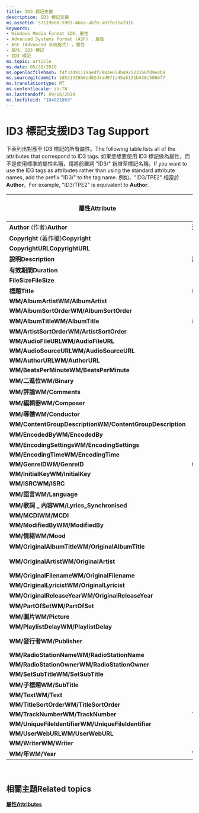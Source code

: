 ```yaml
---
title: ID3 標記支援
description: ID3 標記支援
ms.assetid: 57119b88-5901-4bea-abf6-a67fe71afd1b
keywords:
- Windows Media Format SDK，屬性
- Advanced Systems Format (ASF) 、屬性
- ASF (Advanced 系統格式) ，屬性
- 屬性、ID3 標記
- ID3 標記
ms.topic: article
ms.date: 05/31/2018
ms.openlocfilehash: f4f3dd91119aedf2983e654b4925231b8fd9e4b9
ms.sourcegitcommit: 2d531328b6ed82d4ad971a45a5131b430c5866f7
ms.translationtype: MT
ms.contentlocale: zh-TW
ms.lasthandoff: 09/16/2019
ms.locfileid: "104021869"
---
```

# <a name="id3-tag-support"></a><span data-ttu-id="2381c-108">ID3 標記支援</span><span class="sxs-lookup"><span data-stu-id="2381c-108">ID3 Tag Support</span></span>

<span data-ttu-id="2381c-109">下表列出對應至 ID3 標記的所有屬性。</span><span class="sxs-lookup"><span data-stu-id="2381c-109">The following table lists all of the attributes that correspond to ID3 tags.</span></span> <span data-ttu-id="2381c-110">如果您想要使用 ID3 標記做為屬性，而不是使用標準的屬性名稱，請將前置詞 "ID3/" 新增至標記名稱。</span><span class="sxs-lookup"><span data-stu-id="2381c-110">If you want to use the ID3 tags as attributes rather than using the standard attribute names, add the prefix "ID3/" to the tag name.</span></span> <span data-ttu-id="2381c-111">例如，"ID3/TPE2" 相當於 **Author**。</span><span class="sxs-lookup"><span data-stu-id="2381c-111">For example, "ID3/TPE2" is equivalent to **Author**.</span></span>



| <span data-ttu-id="2381c-112">屬性</span><span class="sxs-lookup"><span data-stu-id="2381c-112">Attribute</span></span>                      | <span data-ttu-id="2381c-113">ID3v1. x</span><span class="sxs-lookup"><span data-stu-id="2381c-113">ID3v1.x</span></span> | <span data-ttu-id="2381c-114">ID3v 2。2</span><span class="sxs-lookup"><span data-stu-id="2381c-114">ID3v2.2</span></span> | <span data-ttu-id="2381c-115">ID3v 2.3/2.4 版</span><span class="sxs-lookup"><span data-stu-id="2381c-115">ID3v2.3/v2.4</span></span> |
|--------------------------------|---------|---------|--------------|
| <span data-ttu-id="2381c-116">**Author** (作者)</span><span class="sxs-lookup"><span data-stu-id="2381c-116">**Author**</span></span>                     | <span data-ttu-id="2381c-117">演出者</span><span class="sxs-lookup"><span data-stu-id="2381c-117">Artist</span></span>  | <span data-ttu-id="2381c-118">TP1</span><span class="sxs-lookup"><span data-stu-id="2381c-118">TP1</span></span>     | <span data-ttu-id="2381c-119">TPE1</span><span class="sxs-lookup"><span data-stu-id="2381c-119">TPE1</span></span>         |
| <span data-ttu-id="2381c-120">**Copyright** (著作權)</span><span class="sxs-lookup"><span data-stu-id="2381c-120">**Copyright**</span></span>                  |         | <span data-ttu-id="2381c-121">Tcr</span><span class="sxs-lookup"><span data-stu-id="2381c-121">TCR</span></span>     | <span data-ttu-id="2381c-122">TCOP</span><span class="sxs-lookup"><span data-stu-id="2381c-122">TCOP</span></span>         |
| <span data-ttu-id="2381c-123">**CopyrightURL**</span><span class="sxs-lookup"><span data-stu-id="2381c-123">**CopyrightURL**</span></span>               |         | <span data-ttu-id="2381c-124">WCP</span><span class="sxs-lookup"><span data-stu-id="2381c-124">WCP</span></span>     | <span data-ttu-id="2381c-125">WCOP</span><span class="sxs-lookup"><span data-stu-id="2381c-125">WCOP</span></span>         |
| <span data-ttu-id="2381c-126">**說明**</span><span class="sxs-lookup"><span data-stu-id="2381c-126">**Description**</span></span>                | <span data-ttu-id="2381c-127">註解</span><span class="sxs-lookup"><span data-stu-id="2381c-127">Comment</span></span> | <span data-ttu-id="2381c-128">COM</span><span class="sxs-lookup"><span data-stu-id="2381c-128">COM</span></span>     | <span data-ttu-id="2381c-129">COMM</span><span class="sxs-lookup"><span data-stu-id="2381c-129">COMM</span></span>         |
| <span data-ttu-id="2381c-130">**有效期間**</span><span class="sxs-lookup"><span data-stu-id="2381c-130">**Duration**</span></span>                   |         | <span data-ttu-id="2381c-131">TLE</span><span class="sxs-lookup"><span data-stu-id="2381c-131">TLE</span></span>     | <span data-ttu-id="2381c-132">TLEN</span><span class="sxs-lookup"><span data-stu-id="2381c-132">TLEN</span></span>         |
| <span data-ttu-id="2381c-133">**FileSize**</span><span class="sxs-lookup"><span data-stu-id="2381c-133">**FileSize**</span></span>                   |         |         | <span data-ttu-id="2381c-134">TSIZ</span><span class="sxs-lookup"><span data-stu-id="2381c-134">TSIZ</span></span>         |
| <span data-ttu-id="2381c-135">**標題**</span><span class="sxs-lookup"><span data-stu-id="2381c-135">**Title**</span></span>                      | <span data-ttu-id="2381c-136">標題</span><span class="sxs-lookup"><span data-stu-id="2381c-136">Title</span></span>   | <span data-ttu-id="2381c-137">TT2</span><span class="sxs-lookup"><span data-stu-id="2381c-137">TT2</span></span>     | <span data-ttu-id="2381c-138">TIT2</span><span class="sxs-lookup"><span data-stu-id="2381c-138">TIT2</span></span>         |
| <span data-ttu-id="2381c-139">**WM/AlbumArtist**</span><span class="sxs-lookup"><span data-stu-id="2381c-139">**WM/AlbumArtist**</span></span>             |         | <span data-ttu-id="2381c-140">TP2</span><span class="sxs-lookup"><span data-stu-id="2381c-140">TP2</span></span>     | <span data-ttu-id="2381c-141">TPE2</span><span class="sxs-lookup"><span data-stu-id="2381c-141">TPE2</span></span>         |
| <span data-ttu-id="2381c-142">**WM/AlbumSortOrder**</span><span class="sxs-lookup"><span data-stu-id="2381c-142">**WM/AlbumSortOrder**</span></span>          |         |         | <span data-ttu-id="2381c-143">TSOA</span><span class="sxs-lookup"><span data-stu-id="2381c-143">TSOA</span></span>         |
| <span data-ttu-id="2381c-144">**WM/AlbumTitle**</span><span class="sxs-lookup"><span data-stu-id="2381c-144">**WM/AlbumTitle**</span></span>              | <span data-ttu-id="2381c-145">專輯</span><span class="sxs-lookup"><span data-stu-id="2381c-145">Album</span></span>   | <span data-ttu-id="2381c-146">塔爾</span><span class="sxs-lookup"><span data-stu-id="2381c-146">TAL</span></span>     | <span data-ttu-id="2381c-147">TALB</span><span class="sxs-lookup"><span data-stu-id="2381c-147">TALB</span></span>         |
| <span data-ttu-id="2381c-148">**WM/ArtistSortOrder**</span><span class="sxs-lookup"><span data-stu-id="2381c-148">**WM/ArtistSortOrder**</span></span>         |         |         | <span data-ttu-id="2381c-149">TSOP</span><span class="sxs-lookup"><span data-stu-id="2381c-149">TSOP</span></span>         |
| <span data-ttu-id="2381c-150">**WM/AudioFileURL**</span><span class="sxs-lookup"><span data-stu-id="2381c-150">**WM/AudioFileURL**</span></span>            |         | <span data-ttu-id="2381c-151">WAF</span><span class="sxs-lookup"><span data-stu-id="2381c-151">WAF</span></span>     | <span data-ttu-id="2381c-152">WOAF</span><span class="sxs-lookup"><span data-stu-id="2381c-152">WOAF</span></span>         |
| <span data-ttu-id="2381c-153">**WM/AudioSourceURL**</span><span class="sxs-lookup"><span data-stu-id="2381c-153">**WM/AudioSourceURL**</span></span>          |         | <span data-ttu-id="2381c-154">WAS</span><span class="sxs-lookup"><span data-stu-id="2381c-154">WAS</span></span>     | <span data-ttu-id="2381c-155">WOAS</span><span class="sxs-lookup"><span data-stu-id="2381c-155">WOAS</span></span>         |
| <span data-ttu-id="2381c-156">**WM/AuthorURL**</span><span class="sxs-lookup"><span data-stu-id="2381c-156">**WM/AuthorURL**</span></span>               |         | <span data-ttu-id="2381c-157">WAR</span><span class="sxs-lookup"><span data-stu-id="2381c-157">WAR</span></span>     | <span data-ttu-id="2381c-158">WOAR</span><span class="sxs-lookup"><span data-stu-id="2381c-158">WOAR</span></span>         |
| <span data-ttu-id="2381c-159">**WM/BeatsPerMinute**</span><span class="sxs-lookup"><span data-stu-id="2381c-159">**WM/BeatsPerMinute**</span></span>          |         |         | <span data-ttu-id="2381c-160">TBPM</span><span class="sxs-lookup"><span data-stu-id="2381c-160">TBPM</span></span>         |
| <span data-ttu-id="2381c-161">**WM/二進位**</span><span class="sxs-lookup"><span data-stu-id="2381c-161">**WM/Binary**</span></span>                  |         | <span data-ttu-id="2381c-162">地理</span><span class="sxs-lookup"><span data-stu-id="2381c-162">GEO</span></span>     | <span data-ttu-id="2381c-163">GEOB</span><span class="sxs-lookup"><span data-stu-id="2381c-163">GEOB</span></span>         |
| <span data-ttu-id="2381c-164">**WM/評論**</span><span class="sxs-lookup"><span data-stu-id="2381c-164">**WM/Comments**</span></span>                |         | <span data-ttu-id="2381c-165">COM</span><span class="sxs-lookup"><span data-stu-id="2381c-165">COM</span></span>     | <span data-ttu-id="2381c-166">COMM</span><span class="sxs-lookup"><span data-stu-id="2381c-166">COMM</span></span>         |
| <span data-ttu-id="2381c-167">**WM/編輯器**</span><span class="sxs-lookup"><span data-stu-id="2381c-167">**WM/Composer**</span></span>                |         | <span data-ttu-id="2381c-168">TCM</span><span class="sxs-lookup"><span data-stu-id="2381c-168">TCM</span></span>     | <span data-ttu-id="2381c-169">TCOM</span><span class="sxs-lookup"><span data-stu-id="2381c-169">TCOM</span></span>         |
| <span data-ttu-id="2381c-170">**WM/導體**</span><span class="sxs-lookup"><span data-stu-id="2381c-170">**WM/Conductor**</span></span>               |         | <span data-ttu-id="2381c-171">TP3</span><span class="sxs-lookup"><span data-stu-id="2381c-171">TP3</span></span>     | <span data-ttu-id="2381c-172">TPE3</span><span class="sxs-lookup"><span data-stu-id="2381c-172">TPE3</span></span>         |
| <span data-ttu-id="2381c-173">**WM/ContentGroupDescription**</span><span class="sxs-lookup"><span data-stu-id="2381c-173">**WM/ContentGroupDescription**</span></span> |         | <span data-ttu-id="2381c-174">TT1</span><span class="sxs-lookup"><span data-stu-id="2381c-174">TT1</span></span>     | <span data-ttu-id="2381c-175">TIT1</span><span class="sxs-lookup"><span data-stu-id="2381c-175">TIT1</span></span>         |
| <span data-ttu-id="2381c-176">**WM/EncodedBy**</span><span class="sxs-lookup"><span data-stu-id="2381c-176">**WM/EncodedBy**</span></span>               |         | <span data-ttu-id="2381c-177">十</span><span class="sxs-lookup"><span data-stu-id="2381c-177">TEN</span></span>     | <span data-ttu-id="2381c-178">TENC</span><span class="sxs-lookup"><span data-stu-id="2381c-178">TENC</span></span>         |
| <span data-ttu-id="2381c-179">**WM/EncodingSettings**</span><span class="sxs-lookup"><span data-stu-id="2381c-179">**WM/EncodingSettings**</span></span>        |         | <span data-ttu-id="2381c-180">Tss</span><span class="sxs-lookup"><span data-stu-id="2381c-180">TSS</span></span>     | <span data-ttu-id="2381c-181">TSSE</span><span class="sxs-lookup"><span data-stu-id="2381c-181">TSSE</span></span>         |
| <span data-ttu-id="2381c-182">**WM/EncodingTime**</span><span class="sxs-lookup"><span data-stu-id="2381c-182">**WM/EncodingTime**</span></span>            |         |         | <span data-ttu-id="2381c-183">TDEN</span><span class="sxs-lookup"><span data-stu-id="2381c-183">TDEN</span></span>         |
| <span data-ttu-id="2381c-184">**WM/GenreID**</span><span class="sxs-lookup"><span data-stu-id="2381c-184">**WM/GenreID**</span></span>                 | <span data-ttu-id="2381c-185">GenreID</span><span class="sxs-lookup"><span data-stu-id="2381c-185">GenreID</span></span> | <span data-ttu-id="2381c-186">TCO</span><span class="sxs-lookup"><span data-stu-id="2381c-186">TCO</span></span>     | <span data-ttu-id="2381c-187">TCON</span><span class="sxs-lookup"><span data-stu-id="2381c-187">TCON</span></span>         |
| <span data-ttu-id="2381c-188">**WM/InitialKey**</span><span class="sxs-lookup"><span data-stu-id="2381c-188">**WM/InitialKey**</span></span>              |         |         | <span data-ttu-id="2381c-189">TKEY</span><span class="sxs-lookup"><span data-stu-id="2381c-189">TKEY</span></span>         |
| <span data-ttu-id="2381c-190">**WM/ISRC**</span><span class="sxs-lookup"><span data-stu-id="2381c-190">**WM/ISRC**</span></span>                    |         |         | <span data-ttu-id="2381c-191">TSRC</span><span class="sxs-lookup"><span data-stu-id="2381c-191">TSRC</span></span>         |
| <span data-ttu-id="2381c-192">**WM/語言**</span><span class="sxs-lookup"><span data-stu-id="2381c-192">**WM/Language**</span></span>                |         | <span data-ttu-id="2381c-193">TLA</span><span class="sxs-lookup"><span data-stu-id="2381c-193">TLA</span></span>     | <span data-ttu-id="2381c-194">TLAN</span><span class="sxs-lookup"><span data-stu-id="2381c-194">TLAN</span></span>         |
| <span data-ttu-id="2381c-195">**WM/歌詞 \_ 內容**</span><span class="sxs-lookup"><span data-stu-id="2381c-195">**WM/Lyrics\_Synchronised**</span></span>    |         | <span data-ttu-id="2381c-196">SLT</span><span class="sxs-lookup"><span data-stu-id="2381c-196">SLT</span></span>     | <span data-ttu-id="2381c-197">SYLT</span><span class="sxs-lookup"><span data-stu-id="2381c-197">SYLT</span></span>         |
| <span data-ttu-id="2381c-198">**WM/MCDI**</span><span class="sxs-lookup"><span data-stu-id="2381c-198">**WM/MCDI**</span></span>                    |         |         | <span data-ttu-id="2381c-199">MCDI</span><span class="sxs-lookup"><span data-stu-id="2381c-199">MCDI</span></span>         |
| <span data-ttu-id="2381c-200">**WM/ModifiedBy**</span><span class="sxs-lookup"><span data-stu-id="2381c-200">**WM/ModifiedBy**</span></span>              |         |         | <span data-ttu-id="2381c-201">TPE4</span><span class="sxs-lookup"><span data-stu-id="2381c-201">TPE4</span></span>         |
| <span data-ttu-id="2381c-202">**WM/情緒**</span><span class="sxs-lookup"><span data-stu-id="2381c-202">**WM/Mood**</span></span>                    |         |         | <span data-ttu-id="2381c-203">TMOO</span><span class="sxs-lookup"><span data-stu-id="2381c-203">TMOO</span></span>         |
| <span data-ttu-id="2381c-204">**WM/OriginalAlbumTitle**</span><span class="sxs-lookup"><span data-stu-id="2381c-204">**WM/OriginalAlbumTitle**</span></span>      |         | <span data-ttu-id="2381c-205">Tot</span><span class="sxs-lookup"><span data-stu-id="2381c-205">TOT</span></span>     | <span data-ttu-id="2381c-206">總數</span><span class="sxs-lookup"><span data-stu-id="2381c-206">TOAL</span></span>         |
| <span data-ttu-id="2381c-207">**WM/OriginalArtist**</span><span class="sxs-lookup"><span data-stu-id="2381c-207">**WM/OriginalArtist**</span></span>          |         | <span data-ttu-id="2381c-208">守護 神</span><span class="sxs-lookup"><span data-stu-id="2381c-208">TOA</span></span>     | <span data-ttu-id="2381c-209">頂端</span><span class="sxs-lookup"><span data-stu-id="2381c-209">TOPE</span></span>         |
| <span data-ttu-id="2381c-210">**WM/OriginalFilename**</span><span class="sxs-lookup"><span data-stu-id="2381c-210">**WM/OriginalFilename**</span></span>        |         | <span data-ttu-id="2381c-211">Tof</span><span class="sxs-lookup"><span data-stu-id="2381c-211">TOF</span></span>     | <span data-ttu-id="2381c-212">TOFN</span><span class="sxs-lookup"><span data-stu-id="2381c-212">TOFN</span></span>         |
| <span data-ttu-id="2381c-213">**WM/OriginalLyricist**</span><span class="sxs-lookup"><span data-stu-id="2381c-213">**WM/OriginalLyricist**</span></span>        |         | <span data-ttu-id="2381c-214">TOL</span><span class="sxs-lookup"><span data-stu-id="2381c-214">TOL</span></span>     | <span data-ttu-id="2381c-215">TOLY</span><span class="sxs-lookup"><span data-stu-id="2381c-215">TOLY</span></span>         |
| <span data-ttu-id="2381c-216">**WM/OriginalReleaseYear**</span><span class="sxs-lookup"><span data-stu-id="2381c-216">**WM/OriginalReleaseYear**</span></span>     |         | <span data-ttu-id="2381c-217">Tor</span><span class="sxs-lookup"><span data-stu-id="2381c-217">TOR</span></span>     | <span data-ttu-id="2381c-218">保守黨</span><span class="sxs-lookup"><span data-stu-id="2381c-218">TORY</span></span>         |
| <span data-ttu-id="2381c-219">**WM/PartOfSet**</span><span class="sxs-lookup"><span data-stu-id="2381c-219">**WM/PartOfSet**</span></span>               |         | <span data-ttu-id="2381c-220">Tpa</span><span class="sxs-lookup"><span data-stu-id="2381c-220">TPA</span></span>     | <span data-ttu-id="2381c-221">TPOS</span><span class="sxs-lookup"><span data-stu-id="2381c-221">TPOS</span></span>         |
| <span data-ttu-id="2381c-222">**WM/圖片**</span><span class="sxs-lookup"><span data-stu-id="2381c-222">**WM/Picture**</span></span>                 |         | <span data-ttu-id="2381c-223">PIC</span><span class="sxs-lookup"><span data-stu-id="2381c-223">PIC</span></span>     | <span data-ttu-id="2381c-224">APIC</span><span class="sxs-lookup"><span data-stu-id="2381c-224">APIC</span></span>         |
| <span data-ttu-id="2381c-225">**WM/PlaylistDelay**</span><span class="sxs-lookup"><span data-stu-id="2381c-225">**WM/PlaylistDelay**</span></span>           |         |         | <span data-ttu-id="2381c-226">TDLY</span><span class="sxs-lookup"><span data-stu-id="2381c-226">TDLY</span></span>         |
| <span data-ttu-id="2381c-227">**WM/發行者**</span><span class="sxs-lookup"><span data-stu-id="2381c-227">**WM/Publisher**</span></span>               |         | <span data-ttu-id="2381c-228">城 規 會</span><span class="sxs-lookup"><span data-stu-id="2381c-228">TPB</span></span>     | <span data-ttu-id="2381c-229">TPUB</span><span class="sxs-lookup"><span data-stu-id="2381c-229">TPUB</span></span>         |
| <span data-ttu-id="2381c-230">**WM/RadioStationName**</span><span class="sxs-lookup"><span data-stu-id="2381c-230">**WM/RadioStationName**</span></span>        |         | <span data-ttu-id="2381c-231">TRN</span><span class="sxs-lookup"><span data-stu-id="2381c-231">TRN</span></span>     | <span data-ttu-id="2381c-232">TRSN</span><span class="sxs-lookup"><span data-stu-id="2381c-232">TRSN</span></span>         |
| <span data-ttu-id="2381c-233">**WM/RadioStationOwner**</span><span class="sxs-lookup"><span data-stu-id="2381c-233">**WM/RadioStationOwner**</span></span>       |         | <span data-ttu-id="2381c-234">TRO</span><span class="sxs-lookup"><span data-stu-id="2381c-234">TRO</span></span>     | <span data-ttu-id="2381c-235">TRSO</span><span class="sxs-lookup"><span data-stu-id="2381c-235">TRSO</span></span>         |
| <span data-ttu-id="2381c-236">**WM/SetSubTitle**</span><span class="sxs-lookup"><span data-stu-id="2381c-236">**WM/SetSubTitle**</span></span>             |         |         | <span data-ttu-id="2381c-237">TSST</span><span class="sxs-lookup"><span data-stu-id="2381c-237">TSST</span></span>         |
| <span data-ttu-id="2381c-238">**WM/子標題**</span><span class="sxs-lookup"><span data-stu-id="2381c-238">**WM/SubTitle**</span></span>                |         | <span data-ttu-id="2381c-239">TT3</span><span class="sxs-lookup"><span data-stu-id="2381c-239">TT3</span></span>     | <span data-ttu-id="2381c-240">TIT3</span><span class="sxs-lookup"><span data-stu-id="2381c-240">TIT3</span></span>         |
| <span data-ttu-id="2381c-241">**WM/Text**</span><span class="sxs-lookup"><span data-stu-id="2381c-241">**WM/Text**</span></span>                    |         | <span data-ttu-id="2381c-242">TXX</span><span class="sxs-lookup"><span data-stu-id="2381c-242">TXX</span></span>     | <span data-ttu-id="2381c-243">TXXX</span><span class="sxs-lookup"><span data-stu-id="2381c-243">TXXX</span></span>         |
| <span data-ttu-id="2381c-244">**WM/TitleSortOrder**</span><span class="sxs-lookup"><span data-stu-id="2381c-244">**WM/TitleSortOrder**</span></span>          |         |         | <span data-ttu-id="2381c-245">TSOT</span><span class="sxs-lookup"><span data-stu-id="2381c-245">TSOT</span></span>         |
| <span data-ttu-id="2381c-246">**WM/TrackNumber**</span><span class="sxs-lookup"><span data-stu-id="2381c-246">**WM/TrackNumber**</span></span>             | <span data-ttu-id="2381c-247">Track</span><span class="sxs-lookup"><span data-stu-id="2381c-247">Track</span></span>   | <span data-ttu-id="2381c-248">TRK</span><span class="sxs-lookup"><span data-stu-id="2381c-248">TRK</span></span>     | <span data-ttu-id="2381c-249">TRCK</span><span class="sxs-lookup"><span data-stu-id="2381c-249">TRCK</span></span>         |
| <span data-ttu-id="2381c-250">**WM/UniqueFileIdentifier**</span><span class="sxs-lookup"><span data-stu-id="2381c-250">**WM/UniqueFileIdentifier**</span></span>    |         | <span data-ttu-id="2381c-251">UFI</span><span class="sxs-lookup"><span data-stu-id="2381c-251">UFI</span></span>     | <span data-ttu-id="2381c-252">UFID</span><span class="sxs-lookup"><span data-stu-id="2381c-252">UFID</span></span>         |
| <span data-ttu-id="2381c-253">**WM/UserWebURL**</span><span class="sxs-lookup"><span data-stu-id="2381c-253">**WM/UserWebURL**</span></span>              |         | <span data-ttu-id="2381c-254">WXX</span><span class="sxs-lookup"><span data-stu-id="2381c-254">WXX</span></span>     | <span data-ttu-id="2381c-255">WXXX</span><span class="sxs-lookup"><span data-stu-id="2381c-255">WXXX</span></span>         |
| <span data-ttu-id="2381c-256">**WM/Writer**</span><span class="sxs-lookup"><span data-stu-id="2381c-256">**WM/Writer**</span></span>                  |         | <span data-ttu-id="2381c-257">TXT</span><span class="sxs-lookup"><span data-stu-id="2381c-257">TXT</span></span>     | <span data-ttu-id="2381c-258">TEXT</span><span class="sxs-lookup"><span data-stu-id="2381c-258">TEXT</span></span>         |
| <span data-ttu-id="2381c-259">**WM/年**</span><span class="sxs-lookup"><span data-stu-id="2381c-259">**WM/Year**</span></span>                    | <span data-ttu-id="2381c-260">Year</span><span class="sxs-lookup"><span data-stu-id="2381c-260">Year</span></span>    | <span data-ttu-id="2381c-261">泰</span><span class="sxs-lookup"><span data-stu-id="2381c-261">TYE</span></span>     | <span data-ttu-id="2381c-262">TYER</span><span class="sxs-lookup"><span data-stu-id="2381c-262">TYER</span></span>         |



 

## <a name="related-topics"></a><span data-ttu-id="2381c-263">相關主題</span><span class="sxs-lookup"><span data-stu-id="2381c-263">Related topics</span></span>

<dl> <dt>

[<span data-ttu-id="2381c-264">**屬性**</span><span class="sxs-lookup"><span data-stu-id="2381c-264">**Attributes**</span></span>](attributes.md)
</dt> </dl>

 

 




